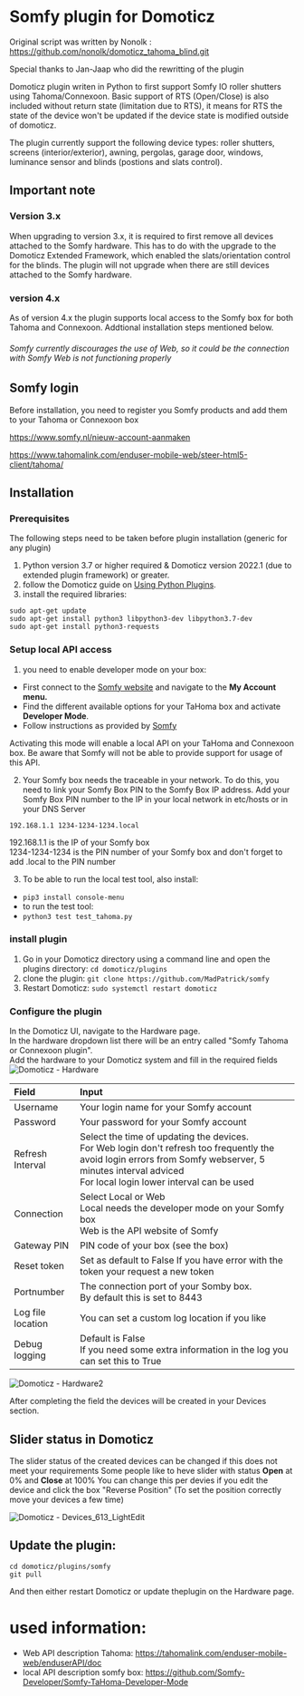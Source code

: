 # Somfy plugin for Domoticz
Original script was written by Nonolk : https://github.com/nonolk/domoticz_tahoma_blind.git

Special thanks to Jan-Jaap who did the rewritting of the plugin

Domoticz plugin writen in Python to first support Somfy IO roller shutters using Tahoma/Connexoon. 
Basic support of RTS (Open/Close) is also included without return state (limitation due to RTS), it means for RTS the state of the device won't be updated if the device state is modified outside of domoticz.

The plugin currently support the following device types: roller shutters, screens (interior/exterior), awning, pergolas, garage door, windows, luminance sensor and blinds (postions and slats control).

## Important note
### Version 3.x
When upgrading to version 3.x, it is required to first remove all devices attached to the Somfy hardware. This has to do with the upgrade to the Domoticz Extended Framework, which enabled the slats/orientation control for the blinds.
 The plugin will not upgrade when there are still devices attached to the Somfy hardware.
### version 4.x
As of version 4.x the plugin supports local access to the Somfy box for both Tahoma and Connexoon. Addtional installation steps mentioned below.

###### Somfy currently discourages the use of Web, so it could be the connection with Somfy Web is not functioning properly

## Somfy login

Before installation, you need to register you Somfy products and add them to your Tahoma or Connexoon box

https://www.somfy.nl/nieuw-account-aanmaken

https://www.tahomalink.com/enduser-mobile-web/steer-html5-client/tahoma/



## Installation
### Prerequisites
The following steps need to be taken before plugin installation (generic for any plugin)
1. Python version 3.7 or higher required & Domoticz version 2022.1 (due to extended plugin framework) or greater. 
2. follow the Domoticz guide on [Using Python Plugins](https://www.domoticz.com/wiki/Using_Python_plugins).
3. install the required libraries:
```
sudo apt-get update
sudo apt-get install python3 libpython3-dev libpython3.7-dev
sudo apt-get install python3-requests
```
### Setup local API access
1. you need to enable developer mode on your box:
- First connect to the [Somfy website](https://www.somfy.nl/inloggen) and navigate to the **My Account menu.**
- Find the different available options for your TaHoma box and activate **Developer Mode**.
- Follow instructions as provided by [Somfy](https://github.com/Somfy-Developer/Somfy-TaHoma-Developer-Mode)


Activating this mode will enable a local API on your TaHoma and Connexoon box. Be aware that Somfy will not be able to provide support for usage of this API.

2. Your Somfy box needs the traceable in your network.
To do this, you need to link your Somfy Box PIN to the Somfy Box IP address.
Add your Somfy Box PIN number to the IP in your local network in etc/hosts or in your DNS Server
```
192.168.1.1 1234-1234-1234.local
```
192.168.1.1 is the IP of your Somfy box<br/>
1234-1234-1234 is the PIN number of your Somfy box and don't forget to add .local to the PIN number


3. To be able to run the local test tool, also install:
 - ```pip3 install console-menu```
 - to run the test tool:
 - ```python3 test test_tahoma.py```

### install plugin
1. Go in your Domoticz directory using a command line and open the plugins directory:
 ```cd domoticz/plugins```
2. clone the plugin:
 ```git clone https://github.com/MadPatrick/somfy```
2. Restart Domoticz:
 ```sudo systemctl restart domoticz```

### Configure the plugin
In the Domoticz UI, navigate to the Hardware page. 
<br />In the hardware dropdown list there will be an entry called "Somfy Tahoma or Connexoon plugin".
<br />Add the hardware to your Domoticz system and fill in the required fields
![Domoticz - Hardware](https://user-images.githubusercontent.com/81873830/206902090-8d6cc4cb-a945-4779-87ab-a5ccadacc919.png)

|Field          | Input         |
| :------------ | :------------ |
|Username | Your login name for your Somfy account|
|Password | Your password for your Somfy account|
|Refresh Interval | Select the time of updating the devices. <br/>For Web login don't refresh too frequently the avoid login errors from Somfy webserver, 5 minutes interval adviced <br/> For local login lower interval can be used|
|Connection | Select Local or Web <br/>Local needs the developer mode on your Somfy box <br/>Web is the API website of Somfy |
|Gateway PIN| PIN code of your box (see the box)|
|Reset token| Set as default to False If you have error with the token your request a new token|
|Portnumber | The connection port of your Somby box. <br />By default this is set to 8443|
|Log file location | You can set a custom log location if you like|
|Debug logging| Default is False <br />If you need some extra information in the log you can set this to True|

![Domoticz - Hardware2](https://user-images.githubusercontent.com/81873830/206902138-29d95de5-de75-46e3-a908-856421bf5133.png)

After completing the field the devices will be created in your Devices section.

## Slider status in Domoticz
The slider status of the created devices can be changed if this does not meet your requirements
Some people like to heve slider with status **Open** at 0% and **Close** at 100%
You can change this per devies if you edit the device and click the box "Reverse Position" 
(To set the position correctly move your devices a few time)

![Domoticz - Devices_613_LightEdit](https://user-images.githubusercontent.com/81873830/206902008-46de4127-313e-4c0a-ba2a-3c729762734a.png)

## Update the plugin:
```
cd domoticz/plugins/somfy
git pull
```
And then either restart Domoticz or update theplugin on the Hardware page.

# used information:
- Web API description Tahoma: https://tahomalink.com/enduser-mobile-web/enduserAPI/doc
- local API description somfy box: https://github.com/Somfy-Developer/Somfy-TaHoma-Developer-Mode
